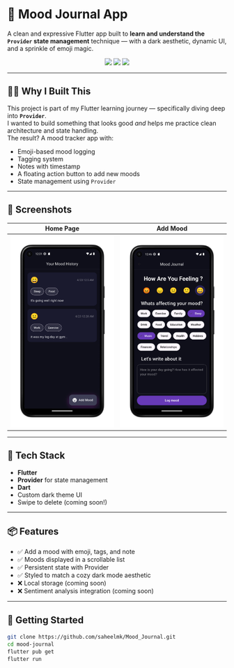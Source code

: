 # 🧠 Mood Journal App

A clean and expressive Flutter app built to **learn and understand the `Provider` state management** technique — with a dark aesthetic, dynamic UI, and a sprinkle of emoji magic.

<p align="center">
  <img src="https://img.shields.io/badge/Flutter-%2302569B.svg?style=for-the-badge&logo=Flutter&logoColor=white"/>
  <img src="https://img.shields.io/badge/Dart-%230175C2.svg?style=for-the-badge&logo=dart&logoColor=white"/>
  <img src="https://img.shields.io/badge/State%20Management-Provider-blueviolet?style=for-the-badge"/>
</p>

---

## 🧘‍♂️ Why I Built This

This project is part of my Flutter learning journey — specifically diving deep into **`Provider`**.  
I wanted to build something that looks good *and* helps me practice clean architecture and state handling.  
The result? A mood tracker app with:

- Emoji-based mood logging
- Tagging system
- Notes with timestamp
- A floating action button to add new moods
- State management using `Provider`

---

## 📱 Screenshots

| Home Page | Add Mood |
|-----------|----------|
| ![Home](assets/screenshots/homemood-portrait.png) | ![Add Mood](assets/screenshots/addmood-portrait.png) |


---

## 🧰 Tech Stack

- **Flutter**
- **Provider** for state management
- **Dart**
- Custom dark theme UI
- Swipe to delete (coming soon!)

---

## 📦 Features

- ✅ Add a mood with emoji, tags, and note
- ✅ Moods displayed in a scrollable list
- ✅ Persistent state with Provider
- ✅ Styled to match a cozy dark mode aesthetic
- ❌ Local storage (coming soon)
- ❌ Sentiment analysis integration (coming soon)

---

## 🚀 Getting Started

```bash
git clone https://github.com/saheelmk/Mood_Journal.git
cd mood-journal
flutter pub get
flutter run



